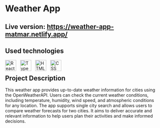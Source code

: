# Weather App
## Live version: https://weather-app-matmar.netlify.app/
## Used technologies
[<img align="left" alt="React" width="36px" src="https://cdn.jsdelivr.net/gh/devicons/devicon/icons/react/react-original.svg" style="padding-right:10px;"/>][react.js]
[<img align="left" alt="TypeScript" width="36px" src="https://cdn.jsdelivr.net/gh/devicons/devicon/icons/typescript/typescript-original.svg" style="padding-right:10px;"/>][typescript]
[<img align="left" alt="HTML" width="36px" src="https://cdn.jsdelivr.net/gh/devicons/devicon/icons/html5/html5-original.svg" style="padding-right:10px;"/>][html]
[<img align="left" alt="CSS" width="36px" src="https://cdn.jsdelivr.net/gh/devicons/devicon/icons/css3/css3-original.svg" style="padding-right:10px;"/>][css]

<br>

## Project Description
This weather app provides up-to-date weather information for cities using the OpenWeatherAPI. Users can check the current weather conditions, including temperature, humidity, wind speed, and atmospheric conditions for any location. The app supports single city search and allows users to compare weather forecasts for two cities. It aims to deliver accurate and relevant information to help users plan their activities and make informed decisions.

[react.js]: https://en.wikipedia.org/wiki/React_(software)
[typescript]: https://en.wikipedia.org/wiki/TypeScript
[html]: https://en.wikipedia.org/wiki/HTML
[css]: https://en.wikipedia.org/wiki/CSS
